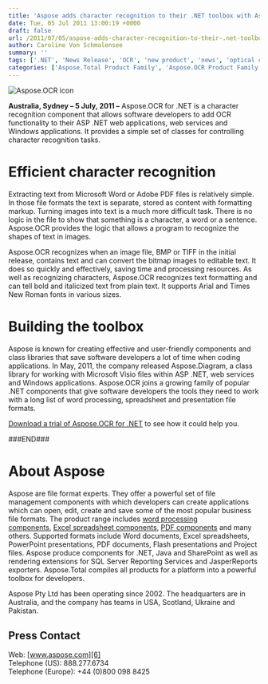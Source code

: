 ```yaml
---
title: 'Aspose adds character recognition to their .NET toolbox with Aspose.OCR'
date: Tue, 05 Jul 2011 13:00:19 +0000
draft: false
url: /2011/07/05/aspose-adds-character-recognition-to-their-.net-toolbox-with-aspose.ocr/
author: Caroline Von Schmalensee
summary: ''
tags: ['.NET', 'News Release', 'OCR', 'new product', 'news', 'optical character recognition', 'press release']
categories: ['Aspose.Total Product Family', 'Aspose.OCR Product Family']
---
```


![Aspose.OCR icon][1]

**Australia, Sydney – 5 July, 2011 –** Aspose.OCR for .NET is a character recognition component that allows software developers to add OCR functionality to their ASP .NET web applications, web services and Windows applications. It provides a simple set of classes for controlling character recognition tasks.

# Efficient character recognition

Extracting text from Microsoft Word or Adobe PDF files is relatively simple. In those file formats the text is separate, stored as content with formatting markup. Turning images into text is a much more difficult task. There is no logic in the file to show that something is a character, a word or a sentence. Aspose.OCR provides the logic that allows a program to recognize the shapes of text in images.

Aspose.OCR recognizes when an image file, BMP or TIFF in the initial release, contains text and can convert the bitmap images to editable text. It does so quickly and effectively, saving time and processing resources. As well as recognizing characters, Aspose.OCR recognizes text formatting and can tell bold and italicized text from plain text. It supports Arial and Times New Roman fonts in various sizes.

# Building the toolbox

Aspose is known for creating effective and user-friendly components and class libraries that save software developers a lot of time when coding applications. In May, 2011, the company released Aspose.Diagram, a class library for working with Microsoft Visio files within ASP .NET, web services and Windows applications. Aspose.OCR joins a growing family of popular .NET components that give software developers the tools they need to work with a long list of word processing, spreadsheet and presentation file formats.

[Download a trial of Aspose.OCR for .NET][2] to see how it could help you.

###END###

# About Aspose

Aspose are file format experts. They offer a powerful set of file management components with which developers can create applications which can open, edit, create and save some of the most popular business file formats. The product range includes [word processing components][3], [Excel spreadsheet components][4], [PDF components][5] and many others. Supported formats include Word documents, Excel spreadsheets, PowerPoint presentations, PDF documents, Flash presentations and Project files. Aspose produce components for .NET, Java and SharePoint as well as rendering extensions for SQL Server Reporting Services and JasperReports exporters. Aspose.Total compiles all products for a platform into a powerful toolbox for developers.

Aspose Pty Ltd has been operating since 2002. The headquarters are in Australia, and the company has teams in USA, Scotland, Ukraine and Pakistan.

## Press Contact

Web: [www.aspose.com][6]  
Telephone (US): 888.277.6734  
Telephone (Europe): +44 (0)800 098 8425




[1]: http://www.aspose.com/Images/aspose.ocr-logo.jpg
[2]: http://www.aspose.com/community/files/51/.net-components/aspose.ocr_for_.net/default.aspx
[3]: http://www.aspose.com/categories/.net-components/aspose.words-for-.net/default.aspx
[4]: http://www.aspose.com/categories/.net-components/aspose.cells-for-.net/default.aspx
[5]: http://www.aspose.com/categories/.net-components/aspose.pdf-for-.net/default.aspx
[6]: http://www.aspose.com




